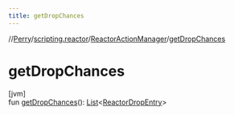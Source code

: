 ```yaml
---
title: getDropChances
---
```

//[Perry](../../../index.html)/[scripting.reactor](../index.html)/[ReactorActionManager](index.html)/[getDropChances](get-drop-chances.html)



# getDropChances



[jvm]\
fun [getDropChances](get-drop-chances.html)(): [List](https://kotlinlang.org/api/latest/jvm/stdlib/kotlin.collections/-list/index.html)<[ReactorDropEntry](../../server.maps/-reactor-drop-entry/index.html)>




